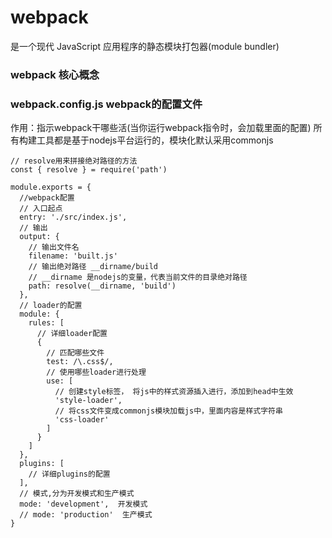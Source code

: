 # webpack 
是一个现代 JavaScript 应用程序的静态模块打包器(module bundler)

### webpack 核心概念





### webpack.config.js webpack的配置文件
作用：指示webpack干哪些活(当你运行webpack指令时，会加载里面的配置)
所有构建工具都是基于nodejs平台运行的，模块化默认采用commonjs

```
// resolve用来拼接绝对路径的方法
const { resolve } = require('path')

module.exports = {
  //webpack配置
  // 入口起点
  entry: './src/index.js',
  // 输出
  output: {
    // 输出文件名
    filename: 'built.js'
    // 输出绝对路径 __dirname/build
    // __dirname 是nodejs的变量，代表当前文件的目录绝对路径
    path: resolve(__dirname, 'build')
  },
  // loader的配置
  module: {
    rules: [
      // 详细loader配置
      {
        // 匹配哪些文件
        test: /\.css$/,
        // 使用哪些loader进行处理
        use: [
          // 创建style标签， 将js中的样式资源插入进行，添加到head中生效
          'style-loader',
          // 将css文件变成commonjs模块加载js中，里面内容是样式字符串
          'css-loader'
        ]
      }
    ]
  },
  plugins: [
    // 详细plugins的配置
  ],
  // 模式,分为开发模式和生产模式
  mode: 'development',  开发模式
  // mode: 'production'  生产模式
}
```